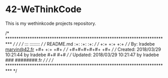 # 42-WeThinkCode
This is my wethinkcode projects repository.

/* ************************************************************************** */
/*                                                                            */
/*                                                        :::      ::::::::   */
/*   README.md                                          :+:      :+:    :+:   */
/*                                                    +:+ +:+         +:+     */
/*   By: lradebe <marvin@42.fr>                     +#+  +:+       +#+        */
/*                                                +#+#+#+#+#+   +#+           */
/*   Created: 2018/03/29 10:21:44 by lradebe           #+#    #+#             */
/*   Updated: 2018/03/29 10:21:47 by lradebe          ###   ########.fr       */
/*                                                                            */
/* ************************************************************************** */
